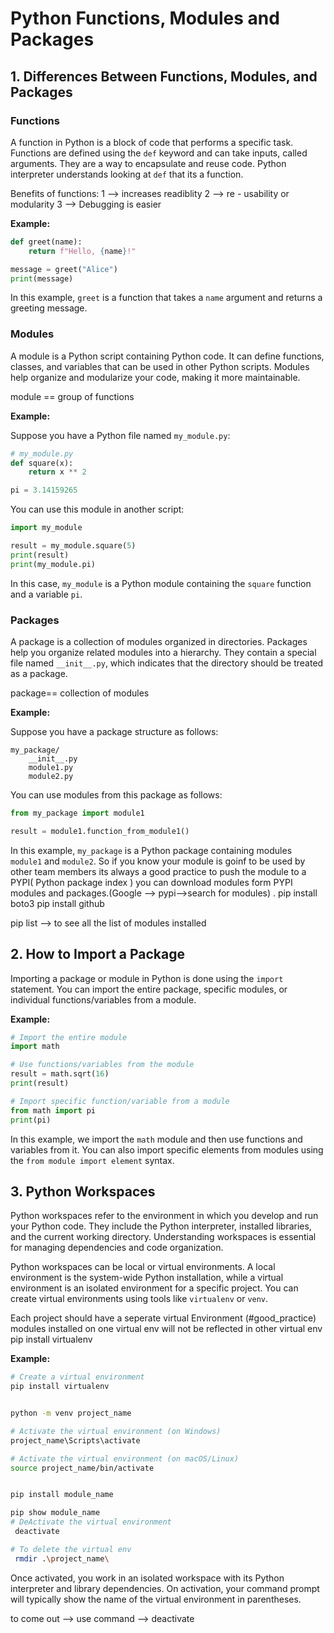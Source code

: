# Python Functions, Modules and Packages

## 1. Differences Between Functions, Modules, and Packages

### Functions

A function in Python is a block of code that performs a specific task. Functions are defined using the `def` keyword and can take inputs, called arguments. They are a way to encapsulate and reuse code.
Python interpreter understands looking at `def` that its a function. 

Benefits of functions:
1 -->  increases readiblity
2 --> re - usability or modularity
3 --> Debugging is easier 



**Example:**

```python
def greet(name):
    return f"Hello, {name}!"

message = greet("Alice")
print(message)
```

In this example, `greet` is a function that takes a `name` argument and returns a greeting message.

### Modules

A module is a Python script containing Python code. It can define functions, classes, and variables that can be used in other Python scripts. Modules help organize and modularize your code, making it more maintainable.

module == group of functions 

**Example:**

Suppose you have a Python file named `my_module.py`:

```python
# my_module.py
def square(x):
    return x ** 2

pi = 3.14159265
```

You can use this module in another script:

```python
import my_module

result = my_module.square(5)
print(result)
print(my_module.pi)
```

In this case, `my_module` is a Python module containing the `square` function and a variable `pi`.

### Packages

A package is a collection of modules organized in directories. Packages help you organize related modules into a hierarchy. They contain a special file named `__init__.py`, which indicates that the directory should be treated as a package.

package== collection of modules

**Example:**

Suppose you have a package structure as follows:

```
my_package/
    __init__.py
    module1.py
    module2.py
```

You can use modules from this package as follows:

```python
from my_package import module1

result = module1.function_from_module1()
```

In this example, `my_package` is a Python package containing modules `module1` and `module2`.
So if you know your module is goinf to be used by other team members its always a good practice to push the module to a PYPI( Python package index )
you can download modules form PYPI modules and packages.(Google --> pypi-->search for modules) .
pip install boto3
pip install github

pip list --> to see all the list of modules installed 
## 2. How to Import a Package

Importing a package or module in Python is done using the `import` statement. You can import the entire package, specific modules, or individual functions/variables from a module.

**Example:**

```python
# Import the entire module
import math

# Use functions/variables from the module
result = math.sqrt(16)
print(result)

# Import specific function/variable from a module
from math import pi
print(pi)
```

In this example, we import the `math` module and then use functions and variables from it. You can also import specific elements from modules using the `from module import element` syntax.

## 3. Python Workspaces

Python workspaces refer to the environment in which you develop and run your Python code. They include the Python interpreter, installed libraries, and the current working directory. Understanding workspaces is essential for managing dependencies and code organization.

Python workspaces can be local or virtual environments. A local environment is the system-wide Python installation, while a virtual environment is an isolated environment for a specific project. You can create virtual environments using tools like `virtualenv` or `venv`.

Each project should have  a seperate virtual Environment (#good_practice)
modules installed on one virtual env will not be reflected in other virtual env
pip install virtualenv

**Example:**

```bash
# Create a virtual environment
pip install virtualenv


python -m venv project_name

# Activate the virtual environment (on Windows)
project_name\Scripts\activate

# Activate the virtual environment (on macOS/Linux)
source project_name/bin/activate


pip install module_name

pip show module_name 
# DeActivate the virtual environment
 deactivate

# To delete the virtual env
 rmdir .\project_name\
```

Once activated, you work in an isolated workspace with its Python interpreter and library dependencies.
 On activation, your command prompt will typically show the name of the virtual environment in parentheses.

to come out --> use command --> deactivate

